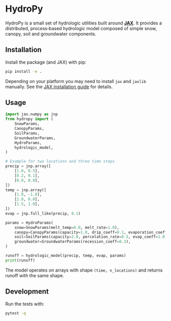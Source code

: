 # HydroPy

HydroPy is a small set of hydrologic utilities built around
[**JAX**](https://github.com/google/jax). It provides a distributed,
process‑based hydrologic model composed of simple snow, canopy, soil and
groundwater components.


## Installation

Install the package (and JAX) with pip:

```bash
pip install -e .
```

Depending on your platform you may need to install `jax` and `jaxlib`
manually. See the [JAX installation guide](https://github.com/google/jax#installation)
for details.

## Usage

```python
import jax.numpy as jnp
from hydropy import (
    SnowParams,
    CanopyParams,
    SoilParams,
    GroundwaterParams,
    HydroParams,
    hydrologic_model,
)

# Example for two locations and three time steps
precip = jnp.array([
    [1.0, 0.5],
    [0.2, 0.1],
    [0.0, 0.0],
])
temp = jnp.array([
    [1.0, -1.0],
    [2.0, 0.0],
    [1.5, 1.0],
])
evap = jnp.full_like(precip, 0.1)

params = HydroParams(
    snow=SnowParams(melt_temp=0.0, melt_rate=1.0),
    canopy=CanopyParams(capacity=1.0, drip_coeff=0.1, evaporation_coeff=1.0),
    soil=SoilParams(capacity=2.0, percolation_rate=0.5, evap_coeff=1.0),
    groundwater=GroundwaterParams(recession_coeff=0.3),
)

runoff = hydrologic_model(precip, temp, evap, params)
print(runoff)
```

The model operates on arrays with shape `(time, n_locations)` and returns
runoff with the same shape.


## Development

Run the tests with:

```bash
pytest -q
```
